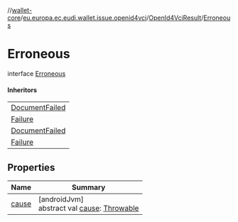//[wallet-core](../../../../index.md)/[eu.europa.ec.eudi.wallet.issue.openid4vci](../../index.md)/[OpenId4VciResult](../index.md)/[Erroneous](index.md)

# Erroneous

interface [Erroneous](index.md)

#### Inheritors

|                                                                          |
|--------------------------------------------------------------------------|
| [DocumentFailed](../../-deferred-issue-result/-document-failed/index.md) |
| [Failure](../../-issue-event/-failure/index.md)                          |
| [DocumentFailed](../../-issue-event/-document-failed/index.md)           |
| [Failure](../../-offer-result/-failure/index.md)                         |

## Properties

| Name              | Summary                                                                                                                                |
|-------------------|----------------------------------------------------------------------------------------------------------------------------------------|
| [cause](cause.md) | [androidJvm]<br>abstract val [cause](cause.md): [Throwable](https://kotlinlang.org/api/latest/jvm/stdlib/kotlin/-throwable/index.html) |
